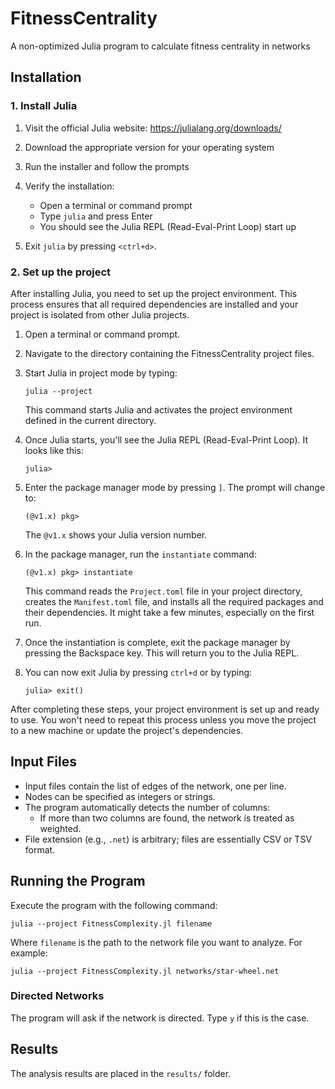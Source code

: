 # FitnessCentrality

A non-optimized Julia program to calculate fitness centrality in networks

## Installation

### 1. Install Julia

1. Visit the official Julia website: https://julialang.org/downloads/
2. Download the appropriate version for your operating system
3. Run the installer and follow the prompts

4. Verify the installation:
   - Open a terminal or command prompt
   - Type `julia` and press Enter
   - You should see the Julia REPL (Read-Eval-Print Loop) start up
5. Exit `julia` by pressing `<ctrl+d>`.


### 2. Set up the project

After installing Julia, you need to set up the project environment. This process ensures that all required dependencies are installed and your project is isolated from other Julia projects.

1. Open a terminal or command prompt.

2. Navigate to the directory containing the FitnessCentrality project files.

3. Start Julia in project mode by typing:
   ```
   julia --project
   ```
   This command starts Julia and activates the project environment defined in the current directory.

4. Once Julia starts, you'll see the Julia REPL (Read-Eval-Print Loop). It looks like this:
   ```
   julia>
   ```

5. Enter the package manager mode by pressing `]`. The prompt will change to:
   ```
   (@v1.x) pkg>
   ```
   The `@v1.x` shows your Julia version number.

6. In the package manager, run the `instantiate` command:
   ```
   (@v1.x) pkg> instantiate
   ```
   This command reads the `Project.toml` file in your project directory, creates the `Manifest.toml` file, and installs all the required packages and their dependencies. It might take a few minutes, especially on the first run.

7. Once the instantiation is complete, exit the package manager by pressing the Backspace key. This will return you to the Julia REPL.

8. You can now exit Julia by pressing `ctrl+d` or by typing:
   ```
   julia> exit()
   ```

After completing these steps, your project environment is set up and ready to use. You won't need to repeat this process unless you move the project to a new machine or update the project's dependencies.


## Input Files

- Input files contain the list of edges of the network, one per line.
- Nodes can be specified as integers or strings.
- The program automatically detects the number of columns:
  - If more than two columns are found, the network is treated as weighted.
- File extension (e.g., `.net`) is arbitrary; files are essentially CSV or TSV format.

## Running the Program

Execute the program with the following command:

```
julia --project FitnessComplexity.jl filename
```

Where `filename` is the path to the network file you want to analyze. For example:

```
julia --project FitnessComplexity.jl networks/star-wheel.net
```

### Directed Networks

The program will ask if the network is directed. Type `y` if this is the case.

## Results

The analysis results are placed in the `results/` folder.